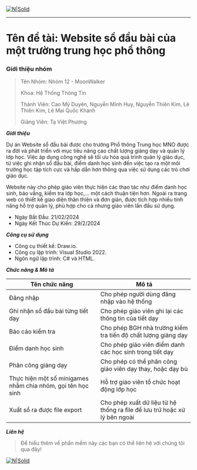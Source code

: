 
[![N|Solid](https://i.imgur.com/co6SMdm.png)](https://www.uit.edu.vn/)

---
# Tên đề tài: Website sổ đầu bài của một trường trung học phổ thông

### Giới thiệu nhóm

><p>Tên Nhóm: Nhóm 12 - MoonWalker </p>
><p>Khoa: Hệ Thống Thông Tin</p>
><p>Thành Viên: Cao Mỹ Duyên, Nguyễn Minh Huy, Nguyễn Thiên Kim, Lê Thiên Kim, Lê Mai Quốc Khánh </p>
><p>Giảng Viên: Tạ Việt Phương </p>

_**Giới thiệu**_
  
Dự án Website sổ đầu bài được cho trường Phổ thông Trung học MNO được ra đời và phát triển với mục tiêu nâng cao chất lượng giảng dạy và quản lý lớp học. Việc áp dụng công nghệ sẽ tối ưu hóa quá trình quản lý giáo dục, từ việc ghi nhận sổ đầu bài, điểm danh học sinh đến việc tạo ra một môi trường học tập tích cực và hấp dẫn hơn thông qua việc sử dụng các trò chơi giáo dục. 

Website này cho phép giáo viên thực hiện các thao tác như điểm danh học sinh, báo vắng, kiểm tra lớp học,... một cách thuận tiện hơn. Ngoài ra trang web có thiết kế giao diện thân thiện và đơn giản, được tích hợp nhiều tính năng hỗ trợ quản lý, phù hợp cho cả nhưng giáo viên lần đầu sử dụng.

 - Ngày Bắt Đầu: 21/02/2024
 - Ngày Kết Thúc Dự Kiến: 29/2/2024

_**Công cụ sử dụng**_
 - Công cụ thiết kế: Draw.io.
 - Công cụ lập trình: Visual Studio 2022.
 - Ngôn ngữ lập trình: C# và HTML.

_**Chức năng & Mô tả**_

  Tên chức năng |  Mô tả
   ---|---
   Đăng nhập | Cho phép người dùng đăng nhập vào hệ thống |
   Ghi nhận sổ đầu bài từng tiết dạy | Cho phép giáo viên ghi lại các thông tin của tiết dạy |
   Báo cáo kiểm tra | Cho phép BGH nhà trường kiểm tra tiến độ chất lượng giảng dạy |
   Điểm danh học sinh | Cho phép giáo viên điểm danh các học sinh trong tiết dạy |
   Phân công giảng dạy | Cho phép có thể phân công giáo viên dạy thay, hoặc dạy bù |
   Thực hiện một số minigames nhằm chia nhóm, gọi tên học sinh | Hỗ trợ giáo viên tổ chức hoạt động lớp học |
   Xuất sổ ra được file export | Cho phép xuất dữ liệu từ hệ thống ra file để lưu trữ hoặc xử lý bên ngoài |

_**Liên hệ**_
>Để hiểu thêm về phần mềm này các bạn có thể liên hệ với chúng tôi qua đây!

[![N|Solid](https://i.imgur.com/sO4jd9m.png)](https://www.facebook.com/neyudmi)



         



